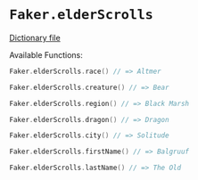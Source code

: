 # `Faker.elderScrolls`

[Dictionary file](../src/main/resources/locales/en/elder_scrolls.yml)

Available Functions:  
```kotlin
Faker.elderScrolls.race() // => Altmer

Faker.elderScrolls.creature() // => Bear

Faker.elderScrolls.region() // => Black Marsh

Faker.elderScrolls.dragon() // => Dragon

Faker.elderScrolls.city() // => Solitude

Faker.elderScrolls.firstName() // => Balgruuf

Faker.elderScrolls.lastName() // => The Old
```
